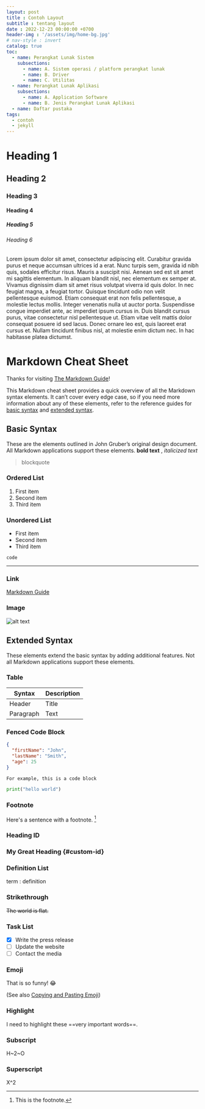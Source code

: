 ```yaml
---
layout: post
title : Contoh Layout
subtitle : tentang layout
date : 2022-12-23 00:00:00 +0700
header-img : '/assets/img/home-bg.jpg'
# nav-style : invert
catalog: true
toc:
  - name: Perangkat Lunak Sistem
    subsections:
      - name: A. Sistem operasi / platform perangkat lunak
      - name: B. Driver
      - name: C. Utilitas
  - name: Perangkat Lunak Aplikasi
    subsections:
      - name: A. Application Software
      - name: B. Jenis Perangkat Lunak Aplikasi
  - name: Daftar pustaka
tags:
  - contoh
  - jekyll
---
```

# Heading 1
## Heading 2
### Heading 3
#### Heading 4
##### Heading 5
###### Heading 6

Lorem ipsum dolor sit amet, consectetur adipiscing elit. Curabitur gravida purus et neque accumsan ultrices id a erat. Nunc turpis sem, gravida id nibh quis, sodales efficitur risus. Mauris a suscipit nisi. Aenean sed est sit amet mi sagittis elementum. In aliquam blandit nisl, nec elementum ex semper at. Vivamus dignissim diam sit amet risus volutpat viverra id quis dolor. In nec feugiat magna, a feugiat tortor. Quisque tincidunt odio non velit pellentesque euismod. Etiam consequat erat non felis pellentesque, a molestie lectus mollis. Integer venenatis nulla ut auctor porta. Suspendisse congue imperdiet ante, ac imperdiet ipsum cursus in. Duis blandit cursus purus, vitae consectetur nisl pellentesque ut. Etiam vitae velit mattis dolor consequat posuere id sed lacus. Donec ornare leo est, quis laoreet erat cursus et. Nullam tincidunt finibus nisl, at molestie enim dictum nec. In hac habitasse platea dictumst.

# Markdown Cheat Sheet

Thanks for visiting [The Markdown Guide](https://www.markdownguide.org)!

This Markdown cheat sheet provides a quick overview of all the Markdown syntax elements. It can’t cover every edge case, so if you need more information about any of these elements, refer to the reference guides for [basic syntax](https://www.markdownguide.org/basic-syntax) and [extended syntax](https://www.markdownguide.org/extended-syntax).
## Basic Syntax

These are the elements outlined in John Gruber’s original design document. All Markdown applications support these elements. **bold text** , *italicized text*

> blockquote

### Ordered List
1. First item
2. Second item
3. Third item

### Unordered List
- First item
- Second item
- Third item

`code`

---

### Link

[Markdown Guide](https://www.markdownguide.org)

### Image

![alt text](https://www.markdownguide.org/assets/images/tux.png)

## Extended Syntax

These elements extend the basic syntax by adding additional features. Not all Markdown applications support these elements.

### Table

| Syntax | Description |
| ----------- | ----------- |
| Header | Title |
| Paragraph | Text |

### Fenced Code Block

```json
{
  "firstName": "John",
  "lastName": "Smith",
  "age": 25
}
```
```md Markdown Example codeCopyEnabled
For example, this is a code block
```
```python
print("hello world")
```

### Footnote

Here's a sentence with a footnote. [^1]

[^1]: This is the footnote.

### Heading ID

### My Great Heading {#custom-id}

### Definition List

term
: definition

### Strikethrough

~~The world is flat.~~

### Task List
- [x] Write the press release
- [ ] Update the website
- [ ] Contact the media

### Emoji

That is so funny! :joy:

(See also [Copying and Pasting Emoji](https://www.markdownguide.org/extended-syntax/#copying-and-pasting-emoji))

### Highlight

I need to highlight these ==very important words==.

### Subscript

H~2~O

### Superscript

X^2
